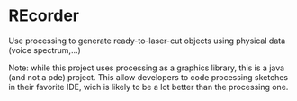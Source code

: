 REcorder
========

Use processing to generate ready-to-laser-cut objects using physical data (voice spectrum,...)

Note: while this project uses processing as a graphics library, this is a java (and not a pde) project. This allow developers to code processing sketches in their favorite IDE, wich is likely to be a lot better than the processing one.
